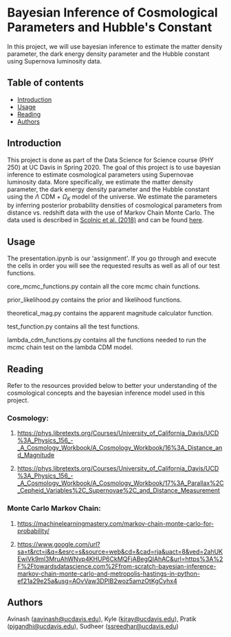 
# Bayesian Inference of Cosmological Parameters and Hubble's Constant

In this project, we will use bayesian inference to estimate the matter density parameter, the dark energy density parameter and the Hubble constant using Supernova luminosity data.

## Table of contents
* [Introduction](#introduction)
* [Usage](#usage)
* [Reading](#reading)
* [Authors](#authors)

## Introduction

This project is done as part of the Data Science for Science course (PHY 250) at UC Davis in Spring 2020. The goal of this project is to use bayesian inference to estimate cosmological parameters using Supernovae luminosity data. More specifically, we estimate the matter density parameter, the dark energy density parameter and the Hubble constant using the $\Lambda$ CDM + $\Omega_K$ model of the universe. We estimate the parameters by inferring posterior probability densities of cosmological parameters from distance vs. redshift data with the use of Markov Chain Monte Carlo. The data used is described in [Scolnic et al. (2018)](https://ui.adsabs.harvard.edu/abs/2018ApJ...859..101S/abstract) and can be found [here](https://github.com/dscolnic/Pantheon/tree/master/Binned_data). 

## Usage

The presentation.ipynb is our 'assignment'. If you go through and execute the cells in order you will see the requested results
as well as all of our test functions.

core_mcmc_functions.py contain all the core mcmc chain functions.

prior_likelihood.py contains the prior and likelihood functions.

theoretical_mag.py contains the apparent magnitude calculator function.

test_function.py contains all the test functions.

lambda_cdm_functions.py contains all the functions needed to run the mcmc chain test on the lambda CDM model.

## Reading

Refer to the resources provided below to better your understanding of the cosmological concepts and the bayesian inference model used in this project.

### Cosmology:

1. https://phys.libretexts.org/Courses/University_of_California_Davis/UCD%3A_Physics_156_-_A_Cosmology_Workbook/A_Cosmology_Workbook/16%3A_Distance_and_Magnitude

2. https://phys.libretexts.org/Courses/University_of_California_Davis/UCD%3A_Physics_156_-_A_Cosmology_Workbook/A_Cosmology_Workbook/17%3A_Parallax%2C_Cepheid_Variables%2C_Supernovae%2C_and_Distance_Measurement

### Monte Carlo Markov Chain:

1. https://machinelearningmastery.com/markov-chain-monte-carlo-for-probability/

2. https://www.google.com/url?sa=t&rct=j&q=&esrc=s&source=web&cd=&cad=rja&uact=8&ved=2ahUKEwiVk9ml3MruAhWNvp4KHUP6CkMQFjABegQIAhAC&url=https%3A%2F%2Ftowardsdatascience.com%2Ffrom-scratch-bayesian-inference-markov-chain-monte-carlo-and-metropolis-hastings-in-python-ef21a29e25a&usg=AOvVaw3DPIB2woz5amzOtKgCyhx4

## Authors

Avinash (aavinash@ucdavis.edu), Kyle (kjray@ucdavis.edu), Pratik (pjgandhi@ucdavis.edu), Sudheer (ssreedhar@ucdavis.edu)